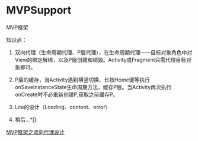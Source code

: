 # MVPSupport
MVP框架


知识点：

1. 双向代理（生命周期代理、P层代理），在生命周期代理——目标对象角色中对View的绑定解绑，以及P层创建和销毁。Activity或Fragment只需代理目标对象即可。

2. P层的缓存，当Activity遇到横竖切换、长按Home键等执行onSaveInstanceState生命周期方法，缓存P层。当Activity再次执行onCreate时不必重新创建P,获取之前缓存P。

3. Lce的设计（Loading、content、error）

4. 稍后...*[]:

[MVP框架之双向代理设计](https://www.jianshu.com/p/94a8e65433a4)
